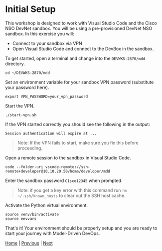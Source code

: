 # Initial Setup

This workshop is designed to work with Visual Studio Code and the Cisco NSO DevNet sandbox. You will be using a pre-provisioned DevNet NSO sandbox.  In this exercise you will:

- Connect to your sandbox via VPN
- Open Visual Studio Code and connect to the DevBox in the sandbox.

To get started, open a terminal and change into the `DEVWKS-2870/mdd` directory.

```
cd ~/DEVWKS-2870/mdd
```

Set an environment variable for your sandbox VPN password (substitute your password here).

```
export VPN_PASSWORD=your_vpn_password
```

Start the VPN.

```
./start-vpn.sh
```
If the VPN started correctly you should see the following in the output:

```
Session authentication will expire at ...
```

> Note: If the VPN fails to start, make sure you fix this before proceeding.

Open a remote session to the sandbox in Visual Studio Code.

```
code --folder-uri vscode-remote://ssh-remote+developer@10.10.20.50/home/developer/mdd
```

Enter the sandbox password `C1sco12345` when prompted.

> Note: if you get a key error with this command run `rm ~/.ssh/known_hosts` to clear out the SSH host cache.

Activate the Python virtual environment.

```
source venv/bin/activate
source envvars
```
That's it! Your environment should be properly setup and you are ready to start your journey with Model-Driven DevOps.

[Home](../README.md#workshop-exercises) | [Previous](../README.md#workshop-exercises) | [Next](explore-inventory.md#exploring-the-inventory)

